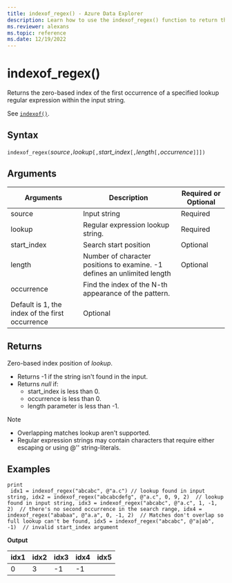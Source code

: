 ```yaml
---
title: indexof_regex() - Azure Data Explorer
description: Learn how to use the indexof_regex() function to return the zero-based index position of a `regex` input.
ms.reviewer: alexans
ms.topic: reference
ms.date: 12/19/2022
---
```

# indexof_regex()

Returns the zero-based index of the first occurrence of a specified lookup regular expression within the input string.

See [`indexof()`](indexoffunction.md).

## Syntax

`indexof_regex(`*source*`,`*lookup*`[,`*start_index*`[,`*length*`[,`*occurrence*`]]])`

## Arguments

|Arguments     | Description                                     |Required or Optional|
|--------------|-------------------------------------------------|--------------------|
|source        | Input string                                    |Required            |
|lookup        | Regular expression lookup string.               |Required            |
|start_index   | Search start position                           |Optional            |
|length        | Number of character positions to examine. -1 defines an unlimited length |Optional            |
|occurrence    | Find the index of the N-th appearance of the pattern.
                 Default is 1, the index of the first occurrence |Optional            |

## Returns

Zero-based index position of *lookup*.

* Returns -1 if the string isn't found in the input.
* Returns *null* if:
  * start_index is less than 0.
  * occurrence is less than 0.
  * length parameter is less than -1.

> [!NOTE]
>
* Overlapping matches lookup aren't supported.
* Regular expression strings may contain characters that require either escaping or using @'' string-literals.

## Examples

```kusto
print
 idx1 = indexof_regex("abcabc", @"a.c") // lookup found in input string, idx2 = indexof_regex("abcabcdefg", @"a.c", 0, 9, 2)  // lookup found in input string, idx3 = indexof_regex("abcabc", @"a.c", 1, -1, 2)  // there's no second occurrence in the search range, idx4 = indexof_regex("ababaa", @"a.a", 0, -1, 2)  // Matches don't overlap so full lookup can't be found, idx5 = indexof_regex("abcabc", @"a|ab", -1)  // invalid start_index argument
```

**Output**

|idx1|idx2|idx3|idx4|idx5|
|----|----|----|----|----|
|0   |3   |-1  |-1  |    |
